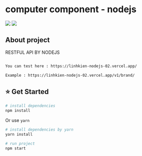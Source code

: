 
# computer component - nodejs

[![](https://img.shields.io/badge/Facebook-nguyenhoangtrung-blue)](https://www.facebook.com/nguyenhoangtrunghhh/)
[![](https://img.shields.io/badge/Gmail-nguyenhoangtrunghs%40gmail.com-red)](mailto:nguyenhoangtrunghs@gmail.com)

## About project
RESTFUL API BY NODEJS
``` bash

You can test here : https://linhkien-nodejs-02.vercel.app/

Example : https://linhkien-nodejs-02.vercel.app/v1/brand/
```
## :star: Get Started

``` bash
# install dependencies
npm install
```
Or use `yarn`
``` bash
# install dependencies by yarn
yarn install
```

``` bash
# run project
npm start
```

